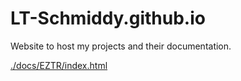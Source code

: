 # LT-Schmiddy.github.io

Website to host my projects and their documentation.

[./docs/EZTR/index.html](./docs/EZTR_for_Zelda64Recomp/index.html)
